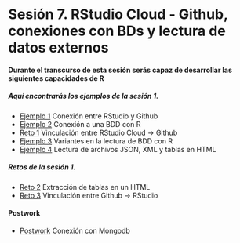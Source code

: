 # Sesión 7. RStudio Cloud - Github, conexiones con BDs y lectura de datos externos


#### Durante el transcurso de esta sesión serás capaz de desarrollar las siguientes capacidades de R 


##### Aquí encontrarás los ejemplos de la sesión 1.

- [Ejemplo 1](https://github.com/beduExpert/Programacion-con-R-Santander/tree/master/Sesion-07/Ejemplo-01) Conexión entre RStudio y Github
- [Ejemplo 2](https://github.com/beduExpert/Programacion-con-R-Santander/tree/master/Sesion-07/Ejemplo-02) Conexión a una BDD con R
- [Reto 1](https://github.com/beduExpert/Programacion-con-R-Santander/blob/master/Sesion-07/Reto-01) Vinculación entre RStudio Cloud -> Github
- [Ejemplo 3](https://github.com/beduExpert/Programacion-con-R-Santander/tree/master/Sesion-07/Ejemplo-03) Variantes en la lectura de BDD con R
- [Ejemplo 4](https://github.com/beduExpert/Programacion-con-R-Santander/tree/master/Sesion-07/Ejemplo-04) Lectura de archivos JSON, XML y tablas en HTML

##### Retos de la sesión 1.

- [Reto 2](https://github.com/beduExpert/Programacion-con-R-Santander/blob/master/Sesion-07/Reto-02) Extracción de tablas en un HTML
- [Reto 3](https://github.com/beduExpert/Programacion-con-R-Santander/blob/master/Sesion-07/Reto-03) Vinculación entre Github -> RStudio

#### Postwork

- [Postwork](https://github.com/beduExpert/Programacion-con-R-2020/tree/main/Sesion-07/Postwork) Conexión con Mongodb
